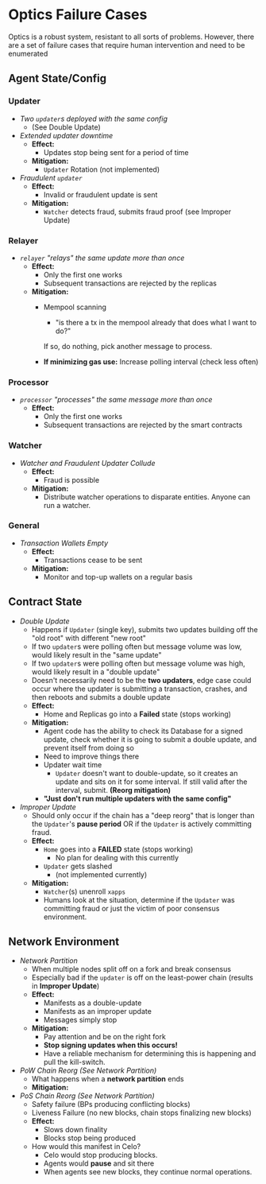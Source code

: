 # Optics Failure Cases

Optics is a robust system, resistant to all sorts of problems. However, there are a set of failure cases that require human intervention and need to be enumerated

## Agent State/Config

### Updater

- *Two `updater`s deployed with the same config*
  - (See Double Update)
- *Extended updater downtime*
  - **Effect:**
    - Updates stop being sent for a period of time
  - **Mitigation:**
    - `Updater` Rotation (not implemented)
- *Fraudulent `updater`*
  - **Effect:**
    - Invalid or fraudulent update is sent
  - **Mitigation:**
    - `Watcher` detects fraud, submits fraud proof (see Improper Update)

### Relayer

- *`relayer` "relays" the same update more than once*
  - **Effect:**
    - Only the first one works
    - Subsequent transactions are rejected by the replicas
  - **Mitigation:**
    - Mempool scanning
      - "is there a tx in the mempool already that does what I want to do?"

      If so, do nothing, pick another message to process.
    - __If minimizing gas use:__ Increase polling interval (check less often)

### Processor

- *`processor` "processes" the same message more than once*
  - **Effect:**
    - Only the first one works
    - Subsequent transactions are rejected by the smart contracts

### Watcher

- *Watcher and Fraudulent Updater Collude*
  - **Effect:**
    - Fraud is possible
  - **Mitigation:**
    - Distribute watcher operations to disparate entities. Anyone can run a watcher.

### General

- *Transaction Wallets Empty* 
  - **Effect:**
    - Transactions cease to be sent
  - **Mitigation:**
    - Monitor and top-up wallets on a regular basis

## Contract State

- *Double Update*
  - Happens if `Updater` (single key), submits two updates building off the "old root" with different "new root"
  - If two `updater`s were polling often but message volume was low, would likely result in the "same update" 
  - If two `updater`s were polling often but message volume was high, would likely result in a "double update" 
  - Doesn't necessarily need to be the __two updaters__, edge case could occur where the updater is submitting a transaction, crashes, and then reboots and submits a double update
  - **Effect:**
    - Home and Replicas go into a **Failed** state (stops working)
  - **Mitigation:**
    - Agent code has the ability to check its Database for a signed update, check whether it is going to submit a double update, and prevent itself from doing so
    - Need to improve things there
    - Updater wait time
      - `Updater` doesn't want to double-update, so it creates an update and sits on it for some interval. If still valid after the interval, submit. __(Reorg mitigation)__
    - __"Just don't run multiple updaters with the same config"__
- *Improper Update*
  - Should only occur if the chain has a "deep reorg" that is longer than the `Updater`'s __pause period__ OR if the `Updater` is actively committing fraud.
  - **Effect:**
    - `Home` goes into a **FAILED** state (stops working)
      - No plan for dealing with this currently
    - `Updater` gets slashed
      - (not implemented currently)
  - **Mitigation:**
    - `Watcher`(s) unenroll `xapps` 
    - Humans look at the situation, determine if the `Updater` was committing fraud or just the victim of poor consensus environment.

## Network Environment

- *Network Partition*
  - When multiple nodes split off on a fork and break consensus
  - Especially bad if the `updater` is off on the least-power chain (results in __Improper Update__)
  - **Effect:**
    - Manifests as a double-update
    - Manifests as an improper update
    - Messages simply stop
  - **Mitigation:**
    - Pay attention and be on the right fork
    - **Stop signing updates when this occurs!**
    - Have a reliable mechanism for determining this is happening and pull the kill-switch.
- *PoW Chain Reorg (See Network Partition)*
  - What happens when a __network partition__ ends
  - **Mitigation:**
- *PoS Chain Reorg (See Network Partition)*
  - Safety failure (BPs producing conflicting blocks)
  - Liveness Failure (no new blocks, chain stops finalizing new blocks)
  - **Effect:**
    - Slows down finality
    - Blocks stop being produced
  - How would this manifest in Celo?
    - Celo would stop producing blocks.
    - Agents would __pause__ and sit there
    - When agents see new blocks, they continue normal operations.

